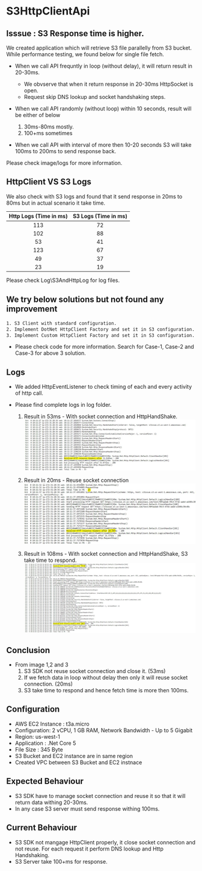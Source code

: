 # S3HttpClientApi

## Isssue : S3 Response time is higher.
We created application which will retrieve S3 file parallelly from S3 bucket. While performance testing, we found below for single file fetch.
* When we call API frequntly in loop (without delay), it will return result in 20-30ms.
    * We obvserve that when it return response in 20-30ms HttpSocket is open.
    * Request skip DNS lookup and socket handshaking steps.
     
* When we call API randomly (without loop) within 10 seconds, result will be either of below
    1. 30ms-80ms mostly.
    1. 100+ms sometimes
    
* When we call API with interval of more then 10-20 seconds S3 will take 100ms to 200ms to send response back.

Please check image/logs for more information.

## HttpClient VS S3 Logs

We also check with S3 logs and found that it send response in 20ms to 80ms but in actual scenario it take time. 


Http Logs (Time in ms) | S3 Logs (Time in ms)
:--------:|:----:
113|72
102|88
53|41
123|67
49|37
23|19

Please check Log\S3AndHttpLog for log files.

## We try below solutions but not found any improvement

    1. S3 Client with standard configuration.
    2. Implement DotNet HttpClient Factory and set it in S3 configuration.
    3. Implement Custom HttpClient Factory and set it in S3 configuration.

* Please check code for more information. Search for Case-1, Case-2 and Case-3 for above 3 solution.

## Logs
* We added HttpEventListener to check timing of each and every activity of http call.
* Please find complete logs in log folder.

    1. Result in 53ms - With socket connection and HttpHandShake.
    ![Alt Log](Log/HttpLogs_53ms.jpg)

    2. Result in 20ms - Reuse socket connection
    ![Alt Log](Log/HttpLogs_20ms.jpg)

    3. Result in 108ms - With socket connection and HttpHandShake, S3 take time to respond.
    ![Alt Log](Log/HttpLogs_108ms.jpg)

## Conclusion
* From image 1,2 and 3
    1. S3 SDK not reuse socket connection and close it. (53ms)
    2. If we fetch data in loop without delay then only it will reuse socket connection. (20ms)    
    3. S3 take time to respond and hence fetch time is more then 100ms. 

## Configuration
* AWS EC2 Instance	: t3a.micro
* Configuration: 2 vCPU, 1 GB RAM, Network Bandwidth - Up to 5 Gigabit
* Region: us-west-1
* Application : .Net Core 5
* File Size : 345 Byte
* S3 Bucket and EC2 instance are in same region
* Created VPC between S3 Bucket and EC2 instnace

## Expected Behaviour
* S3 SDK have to manage socket connection and reuse it so that it will return data withing 20-30ms.
* In any case S3 server must send response withing 100ms.

## Current Behaviour
* S3 SDK not mangage HttpClient properly, it close socket connection and not reuse. For each request it perform DNS lookup and Http Handshaking. 
* S3 Server take 100+ms for response.
